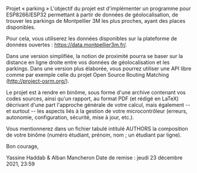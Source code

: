 Projet « parking »
L'objectif du projet est d'implémenter un programme pour ESP8266/ESP32 permettant à partir de données de géolocalisation, de trouver les parkings de Montpellier 3M les plus proches, ayant des places disponibles.

Pour cela, vous utiliserez les données disponibles sur la plateforme de données ouvertes : https://data.montpellier3m.fr/.

Dans une version simplifiée, la notion de proximité pourra se baser sur la distance en ligne droite entre vos données de géolocalisation et les parkings. Dans une version plus élaborée, vous pourrez utiliser une API libre comme par exemple celle du projet Open Source Routing Matching (http://project-osrm.org/).

Le projet est à rendre en binôme, sous forme d'une archive contenant vos codes sources, ainsi qu'un rapport, au format PDF (et rédigé en LaTeX) décrivant d'une part l'approche générale de votre calcul, mais également -- et surtout -- les aspects liés à la gestion de votre microcontrôleur (erreurs, autonomie, configuration, sécurité, mise à jour, etc.).

Vous mentionnerez dans un fichier tabulé intitulé AUTHORS la composition de votre binôme (numéro étudiant, prénom, nom ; un étudiant par ligne).

Bon courage,

Yassine Haddab & Alban Mancheron
Date de remise : jeudi 23 décembre 2021, 23:59